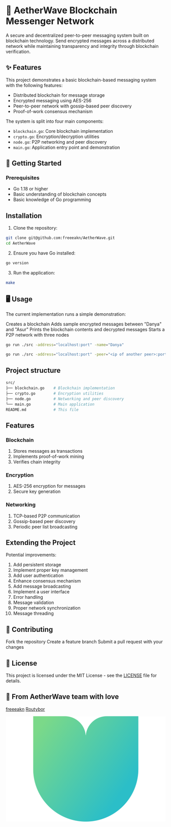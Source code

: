 # 🌌 AetherWave Blockchain Messenger Network

A secure and decentralized peer-to-peer messaging system built on blockchain technology. Send encrypted messages across a distributed network while maintaining transparency and integrity through blockchain verification.

## ✨ Features

This project demonstrates a basic blockchain-based messaging system with the following features:

- Distributed blockchain for message storage
- Encrypted messaging using AES-256
- Peer-to-peer network with gossip-based peer discovery
- Proof-of-work consensus mechanism

The system is split into four main components:

- `blockchain.go`: Core blockchain implementation
- `crypto.go`: Encryption/decryption utilities
- `node.go`: P2P networking and peer discovery
- `main.go`: Application entry point and demonstration

## 🚀 Getting Started

### Prerequisites

- Go 1.18 or higher
- Basic understanding of blockchain concepts
- Basic knowledge of Go programming

## Installation

1. Clone the repository:

```bash
git clone git@github.com:freeeakn/AetherWave.git
cd AetherWave
```

2. Ensure you have Go installed:

```bash
go version
```

3. Run the application:

```bash
make
```

## 🖥️ Usage

The current implementation runs a simple demonstration:

Creates a blockchain
Adds sample encrypted messages between "Danya" and "Asur"
Prints the blockchain contents and decrypted messages
Starts a P2P network with three nodes

```bash
go run ./src -address="localhost:port" -name="Danya"
```

```bash
go run ./src -address="localhost:port" -peer="<ip of another peer>:port" -name="Asur" -key="KeyOfAnotherPeer"
```

## Project structure

  ```bash
  src/
  ├── blockchain.go    # Blockchain implementation
  ├── crypto.go        # Encryption utilities
  ├── node.go          # Networking and peer discovery
  └── main.go          # Main application
  README.md            # This file
  ```

## Features

### Blockchain

  1. Stores messages as transactions
  2. Implements proof-of-work mining
  3. Verifies chain integrity

### Encryption

  1. AES-256 encryption for messages
  2. Secure key generation

### Networking

  1. TCP-based P2P communication
  2. Gossip-based peer discovery
  3. Periodic peer list broadcasting

## Extending the Project

 Potential improvements:

 1. Add persistent storage
 2. Implement proper key management
 3. Add user authentication
 4. Enhance consensus mechanism
 5. Add message broadcasting
 6. Implement a user interface
 7. Error handling
 8. Message validation
 9. Proper network synchronization
 10. Message threading

## 🤝 Contributing

Fork the repository
Create a feature branch
Submit a pull request with your changes

## 📜 License

This project is licensed under the MIT License - see the [LICENSE](./LICENSE) file for details.

## 📡 From AetherWave team with love

[freeeakn](https://github.com/freeeakn)
[Routybor](https://github.com/Routybor)

![AetherWaveLogo](./img/logo.svg)
